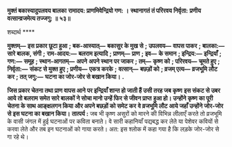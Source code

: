 **मुक्तं बकास्यादुपलवय बालका** **रामादय: प्राणमिवेन्द्रियो गण: ।** **स्थानागतं तं परिरवय निर्वृता:** **प्रणीय वत्सान्व्रजमेत्य तज्जगु: ॥ ५३॥** 

शब्दार्थ **** 

**मुक्तम्—** **इस प्रकार छूटा हुआ** **; बक-आस्यात्—** **बकासुर के मुख से** **; उपलवय—** **वापस पाकर** **; बालका:—** **सारे बालक, संगी** **;** **राम-आदय:—** **बलराम इत्यादि** **; प्राणम्—** **प्राण** **; इव—** **के समान** **; इन्द्रिय:—** **इन्द्रियाँ** **; गण:—** **समूह** **; स्थान-आगतम्—** **अपने** **अपने स्थान पर जाकर** **; तम्—** **कृष्ण को** **; परिरवय—** **चूमते हुए** **; निर्वृता:—** **संकट से मुक्त हुए** **; प्रणीय—** **एकत्र करके** **;** **वत्सान्—** **बछड़ों को** **; व्रजम् एत्य—** **व्रजभूमि लौट कर** **; तत् जगु:—** **घटना का जोर-जोर से बखान किया।** **.** 

**जिस प्रकार चेतना तथा प्राण वापस आने पर इन्द्रियाँ शान्त हो जाती हैं उसी तरह जब कृष्ण** **इस संकट से उबर आये तो बलराम समेत सारे बालकों ने सोचा मानो उन्हें फिर से जीवन प्राप्त** **हुआ हो। उन्होंने कृष्ण का पूरी चेतना के साथ आङ्क्षलगन किया और अपने बछड़ों को समेट कर** **वे व्रजभूमि लौट आये जहाँ उन्होंने जोर-जोर से इस घटना का बखान किया।** **तात्पर्य :** जब भी कृष्ण असुरों को मारने की विभिन्न लीलाएँ करते तो व्रजभूमि के वासी जंगल में हुई घटनाओं पर कविता बनाते। वे सारी कहानियाँ पद्यबद्ध कर लेते या पेशेवर कवियों से करवा लेते और तब इन घटनाओं को गाया करते। अत: इस श्लोक में कहा गया है कि लड़के जोर-जोर से गा रहे थे।  